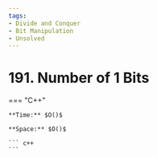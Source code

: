 ```yaml
---
tags:
- Divide and Conquer
- Bit Manipulation
- Unsolved
---
```



# 191. Number of 1 Bits

=== "C++"

    **Time:** $O()$

    **Space:** $O()$

    ``` c++
    ```